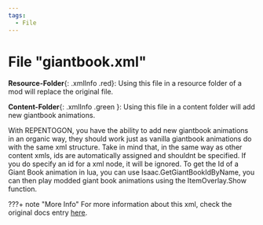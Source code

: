```yaml
---
tags:
  - File
---
```

# File "giantbook.xml"

**Resource-Folder**{: .xmlInfo .red}: Using this file in a resource folder of a mod will replace the original file.

**Content-Folder**{: .xmlInfo .green }: Using this file in a content folder will add new giantbook animations.

With REPENTOGON, you have the ability to add new giantbook animations in an organic way, they should work just as vanilla giantbook animations do with the same xml structure.
Take in mind that, in the same way as other content xmls, ids are automatically assigned and shouldnt be specified. If you do specify an id for a xml node, it will be ignored. 
To get the Id of a Giant Book animation in lua, you can use Isaac.GetGiantBookIdByName, you can then play modded giant book animations using the ItemOverlay.Show function.

???+ note "More Info"
    For more information about this xml, check the original docs entry [here](https://wofsauge.github.io/IsaacDocs/rep/xml/giantbook.html).